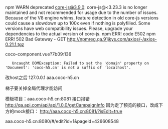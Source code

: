 npm WARN deprecated core-js@3.9.0: core-js@<3.23.3 is no longer maintained and not recommended for usage due to the number of issues. Because of the V8 engine whims, feature detection in old core-js versions could cause a slowdown up to 100x even if nothing is polyfilled. Some versions have web compatibility issues. Please, upgrade your dependencies to the actual version of core-js.
npm ERR! code E502
npm ERR! 502 Bad Gateway - GET http://npmreg.qa.91jkys.com/axios/-/axios-0.21.1.tgz



coco-component.vue?7b09:136 
        
       Uncaught DOMException: Failed to set the 'domain' property on 'Document': 'coco-h5.cn' is not a suffix of 'localhost'.


改host之后 
127.0.0.1 aaa.coco-h5.cn

梯子要关掉全局代理才能访问

模板项目：aaa.coco-h5.cn:8081 
接口报错
http://qa.api.com/api/api/1.0.0/getCampaignInfo
因为走了预览的接口，改成下方的mock接口：
http://aaa.coco-h5.cn:8081/?isEdit=true


aaa.coco-h5.cn:8080/#/edit?id=1&pageld=426608548
